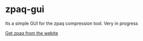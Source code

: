 ﻿# zpaq-gui

Its a simple GUI for the zpaq compression tool. Very in progress

[Get zpaq from the webite](http://mattmahoney.net/dc/zpaq.html)
